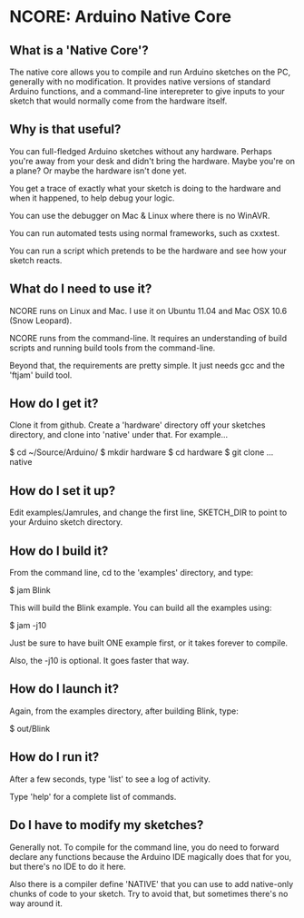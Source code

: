 # NCORE: Arduino Native Core

## What is a 'Native Core'?

The native core allows you to compile and run Arduino sketches on the PC, generally with no modification.  It provides native versions of standard Arduino functions, and a command-line interepreter to give inputs to your sketch that would normally come from the hardware itself.

## Why is that useful?

You can full-fledged Arduino sketches without any hardware.  Perhaps you're away from your desk and didn't bring the hardware.  Maybe you're on a plane?  Or maybe the hardware isn't done yet.

You get a trace of exactly what your sketch is doing to the hardware and when it happened, to help debug your logic.

You can use the debugger on Mac & Linux where there is no WinAVR.

You can run automated tests using normal frameworks, such as cxxtest.

You can run a script which pretends to be the hardware and see how your sketch reacts.

## What do I need to use it?

NCORE runs on Linux and Mac.  I use it on Ubuntu 11.04 and Mac OSX 10.6 (Snow Leopard).

NCORE runs from the command-line.  It requires an understanding of build scripts and running build tools from the command-line.

Beyond that, the requirements are pretty simple.  It just needs gcc and the 'ftjam' build tool.

## How do I get it?

Clone it from github.  Create a 'hardware' directory off your sketches directory, and clone into 'native' under that.  For example...

$ cd ~/Source/Arduino/
$ mkdir hardware
$ cd hardware
$ git clone ... native

## How do I set it up?

Edit examples/Jamrules, and change the first line, SKETCH\_DIR to point to your Arduino sketch directory.

## How do I build it?

From the command line, cd to the 'examples' directory, and type:

$ jam Blink

This will build the Blink example.  You can build all the examples using:

$ jam -j10

Just be sure to have built ONE example first, or it takes forever to compile.

Also, the -j10 is optional.  It goes faster that way.

## How do I launch it?

Again, from the examples directory, after building Blink, type:

$ out/Blink

## How do I run it?

After a few seconds, type 'list' to see a log of activity.

Type 'help' for a complete list of commands.

## Do I have to modify my sketches?

Generally not.  To compile for the command line, you do need to forward declare any functions because the Arduino IDE magically does that for you, but there's no IDE to do it here.

Also there is a compiler define 'NATIVE' that you can use to add native-only chunks of code to your sketch.  Try to avoid that, but sometimes there's no way around it.
